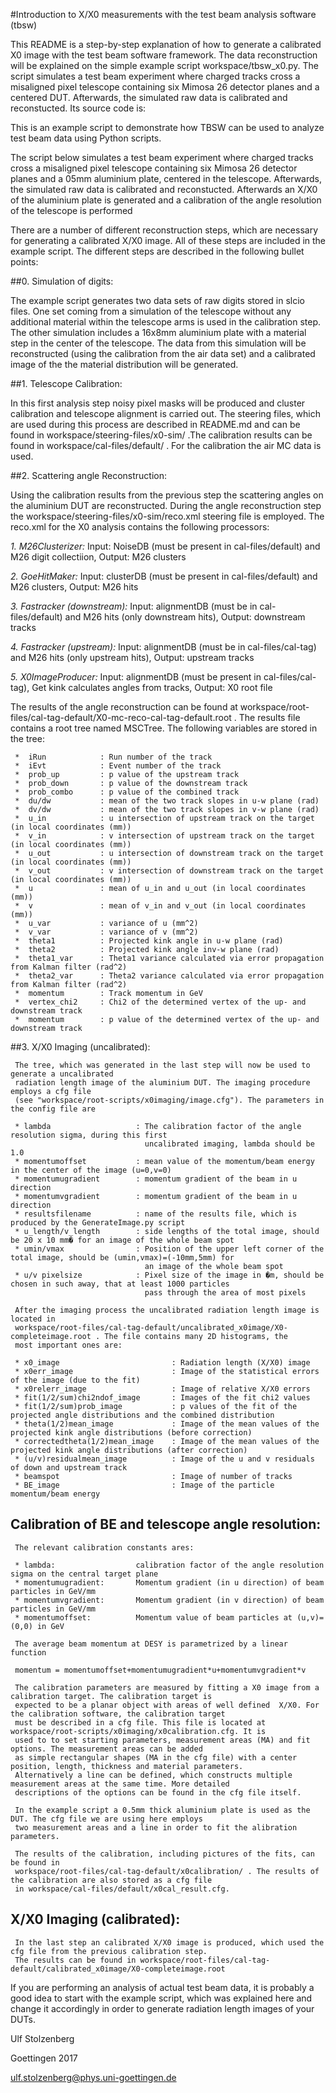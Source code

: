 
#Introduction to X/X0 measurements with the test beam analysis software (tbsw)

This README is a step-by-step explanation of how to generate a calibrated X0 image with the test beam software framework. The 
data reconstruction will be explained on the simple example script workspace/tbsw_x0.py. The script simulates a test beam 
experiment where charged tracks cross a misaligned pixel telescope containing six Mimosa 26 detector planes and a centered DUT.
Afterwards, the simulated raw data is calibrated and reconstucted. Its source code is:

This is an example script to demonstrate how TBSW can be used to analyze test beam 
data using Python scripts.

The script below simulates a test beam experiment where charged tracks cross a misaligned
pixel telescope containing six Mimosa 26 detector planes and a 05mm aluminium plate,
centered in the telescope. Afterwards, the simulated raw data is calibrated and
reconstucted. Afterwards an X/X0 of the aluminium plate is generated and a
calibration of the angle resolution of the telescope is performed



There are a number of different reconstruction steps, which are necessary for
generating a calibrated X/X0 image. All of these steps are included in the
example script. The different steps are described in the following bullet points:


##0. Simulation of digits:

   The example script generates two data sets of raw digits  stored in slcio files. One set coming 
   from a simulation of the telescope without any additional material within the telescope arms is used
   in the calibration step. The other simulation includes a 16x8mm aluminium plate with a material step in
   the center of the telescope. The data from this simulation will be reconstructed (using the calibration
   from the air data set) and a calibrated image of the the material distribution will be generated. 

##1. Telescope Calibration:

   In this first analysis step noisy pixel masks will be produced and cluster calibration and telescope alignment
   is carried out. The steering files, which are used during this process are described in README.md and can
   be found in workspace/steering-files/x0-sim/ .The calibration results can be found in 
   workspace/cal-files/default/ . For the calibration the air MC data is used.

##2. Scattering angle Reconstruction:

   Using the calibration results from the previous step the scattering angles on the aluminium DUT are
   reconstructed. During the angle reconstruction step the workspace/steering-files/x0-sim/reco.xml
   steering file is employed. The reco.xml for the X0 analysis contains the following processors:

   _1. M26Clusterizer:_			  Input: NoiseDB (must be present in cal-files/default) and M26 digit collectiion, Output: M26 clusters
   
   _2. GoeHitMaker:_			  Input: clusterDB (must be present in cal-files/default) and M26 clusters, Output: M26 hits 
   
   _3. Fastracker (downstream):_  Input: alignmentDB (must be in cal-files/default) and M26 hits (only downstream hits), Output: downstream tracks 
   
   _4. Fastracker (upstream):_    Input: alignmentDB (must be in cal-files/cal-tag) and M26 hits (only upstream hits), Output: upstream tracks
   
   _5. X0ImageProducer:_          Input: alignmentDB (must be present in cal-files/cal-tag), Get kink calculates angles from tracks, Output: X0 root file 

   The results of the angle reconstruction can be found at 
   workspace/root-files/cal-tag-default/X0-mc-reco-cal-tag-default.root . The results file contains a 
   root tree named MSCTree. The following variables are stored in the tree:

     *  iRun            : Run number of the track
     *  iEvt            : Event number of the track
     *  prob_up         : p value of the upstream track
     *  prob_down       : p value of the downstream track
     *  prob_combo      : p value of the combined track
     *  du/dw           : mean of the two track slopes in u-w plane (rad)
     *  dv/dw           : mean of the two track slopes in v-w plane (rad)
     *  u_in            : u intersection of upstream track on the target (in local coordinates (mm))
     *  v_in            : v intersection of upstream track on the target (in local coordinates (mm))
     *  u_out           : u intersection of downstream track on the target (in local coordinates (mm))
     *  v_out           : v intersection of downstream track on the target (in local coordinates (mm))
     *  u               : mean of u_in and u_out (in local coordinates (mm))
     *  v               : mean of v_in and v_out (in local coordinates (mm))
     *  u_var           : variance of u (mm^2)
     *  v_var           : variance of v (mm^2)
     *  theta1          : Projected kink angle in u-w plane (rad)
     *  theta2          : Projected kink angle inv-w plane (rad)
     *  theta1_var      : Theta1 variance calculated via error propagation from Kalman filter (rad^2)
     *  theta2_var      : Theta2 variance calculated via error propagation from Kalman filter (rad^2)
     *  momentum        : Track momentum in GeV
     *  vertex_chi2     : Chi2 of the determined vertex of the up- and downstream track
     *  momentum        : p value of the determined vertex of the up- and downstream track

##3. X/X0 Imaging (uncalibrated):

     The tree, which was generated in the last step will now be used to generate a uncalibrated
     radiation length image of the aluminium DUT. The imaging procedure employs a cfg file 
     (see "workspace/root-scripts/x0imaging/image.cfg"). The parameters in the config file are

     * lambda			        : The calibration factor of the angle resolution sigma, during this first
                                  uncalibrated imaging, lambda should be 1.0
     * momentumoffset           : mean value of the momentum/beam energy in the center of the image (u=0,v=0)
     * momentumugradient        : momentum gradient of the beam in u direction
     * momentumvgradient        : momentum gradient of the beam in u direction
     * resultsfilename          : name of the results file, which is produced by the GenerateImage.py script
     * u_length/v_length        : side lengths of the total image, should be 20 x 10 mm� for an image of the whole beam spot 
     * umin/vmax                : Position of the upper left corner of the total image, should be (umin,vmax)=(-10mm,5mm) for 
                                  an image of the whole beam spot
     * u/v pixelsize            : Pixel size of the image in �m, should be chosen in such away, that at least 1000 particles 
                                  pass through the area of most pixels

     After the imaging process the uncalibrated radiation length image is located in 
     workspace/root-files/cal-tag-default/uncalibrated_x0image/X0-completeimage.root . The file contains many 2D histograms, the
     most important ones are:

     * x0_image                         : Radiation length (X/X0) image 
     * x0err_image                      : Image of the statistical errors of the image (due to the fit)
     * x0relerr_image                   : Image of relative X/X0 errors
     * fit(1/2/sum)chi2ndof_image       : Images of the fit chi2 values
     * fit(1/2/sum)prob_image          	: p values of the fit of the projected angle distributions and the combined distribution
     * theta(1/2)mean_image             : Image of the mean values of the projected kink angle distributions (before correction)
     * correctedtheta(1/2)mean_image    : Image of the mean values of the projected kink angle distributions (after correction)
     * (u/v)residualmean_image    		: Image of the u and v residuals of down and upstream track
     * beamspot                         : Image of number of tracks 
     * BE_image                         : Image of the particle momentum/beam energy

## Calibration of BE and telescope angle resolution:

     The relevant calibration constants ares: 

     * lambda:                  calibration factor of the angle resolution sigma on the central target plane
     * momentumugradient:       Momentum gradient (in u direction) of beam particles in GeV/mm
     * momentumvgradient:       Momentum gradient (in v direction) of beam particles in GeV/mm
     * momentumoffset:          Momentum value of beam particles at (u,v)=(0,0) in GeV

     The average beam momentum at DESY is parametrized by a linear function 

     momentum = momentumoffset+momentumugradient*u+momentumvgradient*v

     The calibration parameters are measured by fitting a X0 image from a calibration target. The calibration target is
     expected to be a planar object with areas of well defined  X/X0. For the calibration software, the calibration target
     must be described in a cfg file. This file is located at workspace/root-scripts/x0imaging/x0calibration.cfg. It is 
     used to to set starting parameters, measurement areas (MA) and fit options. The measurement areas can be added
     as simple rectangular shapes (MA in the cfg file) with a center position, length, thickness and material parameters. 
     Alternatively a line can be defined, which constructs multiple measurement areas at the same time. More detailed 
     descriptions of the options can be found in the cfg file itself. 

     In the example script a 0.5mm thick aluminium plate is used as the DUT. The cfg file we are using here employs
     two measurement areas and a line in order to fit the alibration parameters.

     The results of the calibration, including pictures of the fits, can be found in 
     workspace/root-files/cal-tag-default/x0calibration/ . The results of the calibration are also stored as a cfg file
     in workspace/cal-files/default/x0cal_result.cfg.

## X/X0 Imaging (calibrated):

     In the last step an calibrated X/X0 image is produced, which used the cfg file from the previous calibration step.
     The results can be found in workspace/root-files/cal-tag-default/calibrated_x0image/X0-completeimage.root


If you are performing an analysis of actual test beam data, it is probably a good idea to start with the example script,
which was explained here and change it accordingly in order to generate radiation length images of your DUTs.


Ulf Stolzenberg

Goettingen 2017

ulf.stolzenberg@phys.uni-goettingen.de 



 

















